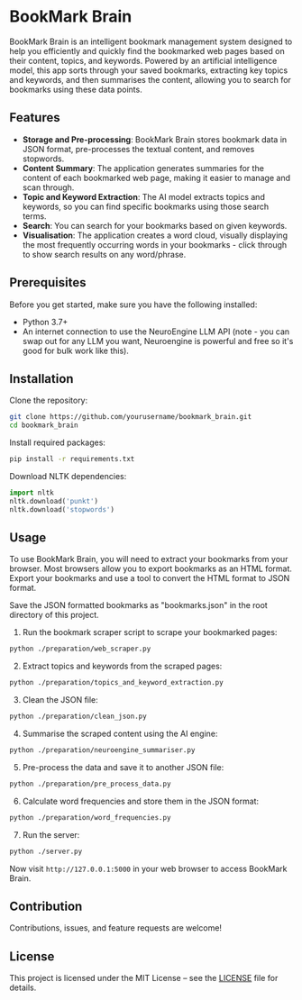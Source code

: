 # BookMark Brain

BookMark Brain is an intelligent bookmark management system designed to help you efficiently and quickly find the bookmarked web pages based on their content, topics, and keywords. Powered by an artificial intelligence model, this app sorts through your saved bookmarks, extracting key topics and keywords, and then summarises the content, allowing you to search for bookmarks using these data points.

## Features
- **Storage and Pre-processing**: BookMark Brain stores bookmark data in JSON format, pre-processes the textual content, and removes stopwords.
- **Content Summary**: The application generates summaries for the content of each bookmarked web page, making it easier to manage and scan through.
- **Topic and Keyword Extraction**: The AI model extracts topics and keywords, so you can find specific bookmarks using those search terms.
- **Search**: You can search for your bookmarks based on given keywords.
- **Visualisation**: The application creates a word cloud, visually displaying the most frequently occurring words in your bookmarks - click through to show search results on any word/phrase.

## Prerequisites

Before you get started, make sure you have the following installed:

- Python 3.7+
- An internet connection to use the NeuroEngine LLM API (note - you can swap out for any LLM you want, Neuroengine is powerful and free so it's good for bulk work like this).

## Installation

Clone the repository:

```bash
git clone https://github.com/yourusername/bookmark_brain.git
cd bookmark_brain
```

Install required packages:

```bash
pip install -r requirements.txt
```

Download NLTK dependencies:

```python
import nltk
nltk.download('punkt')
nltk.download('stopwords')
```

## Usage

To use BookMark Brain, you will need to extract your bookmarks from your browser. Most browsers allow you to export bookmarks as an HTML format. Export your bookmarks and use a tool to convert the HTML format to JSON format.

Save the JSON formatted bookmarks as "bookmarks.json" in the root directory of this project.

1. Run the bookmark scraper script to scrape your bookmarked pages:

```bash
python ./preparation/web_scraper.py
```

2. Extract topics and keywords from the scraped pages:

```bash
python ./preparation/topics_and_keyword_extraction.py
```

3. Clean the JSON file:

```bash
python ./preparation/clean_json.py
```

4. Summarise the scraped content using the AI engine:

```bash
python ./preparation/neuroengine_summariser.py
```

5. Pre-process the data and save it to another JSON file:

```bash
python ./preparation/pre_process_data.py
```

6. Calculate word frequencies and store them in the JSON format:

```bash
python ./preparation/word_frequencies.py
```

7. Run the server:

```bash
python ./server.py
```

Now visit `http://127.0.0.1:5000` in your web browser to access BookMark Brain.

## Contribution

Contributions, issues, and feature requests are welcome!
## License

This project is licensed under the MIT License – see the [LICENSE](LICENSE) file for details.